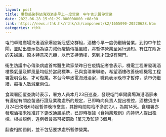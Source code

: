 ```yaml
---
layout: post
title: 爆發感染群組海港酒家早上一度營業　中午告示暫停營業
date: 2022-06-28 15:01:29.000000000 +08:00
link: https://news.rthk.hk/rthk/ch/component/k2/1655090-20220628.htm
categories: rthk
---
```


屯門卓爾廣場海港酒家爆發新冠感染群組，酒樓今早一度仍繼續營業，到約中午拉閘，並貼出告示指為協力減低疫情傳播風險，將暫停營業至另行通知。有住在附近的夫婦說，原本特意來光顧，以示支持酒樓，來到才知沒有開門。

衞生防護中心傳染病處首席醫生歐家榮昨日在疫情記者會表示，機電工程署發現酒樓換氣量及鮮風量均低於當局標準，已與食環署聯絡，希望酒樓改善後經機電工程署證明合格，才可復業。本台今早致電海港酒家，職員表示晚市才暫停，茶市仍繼續，每枱人數減至兩位。

食環署回覆查詢時表示，署方人員本月23日巡查，發現屯門卓爾廣場海港酒家未有遵從有關疫苗通行證及業務處所的規定，已即時向負責人提出檢控，酒樓須由6月24日傍晚6時起暫停晚市堂食，其餘時間每枱不多於2人，為期14天。食環署亦發現酒樓未獲准許下更改通風系統，已即時根據《食物業規例》向持牌人提出檢控。根據規例，違例者最高可被罰款 1萬元及監禁 3個月。

翻查相關罰則，並不包括要求處所暫停營業。
